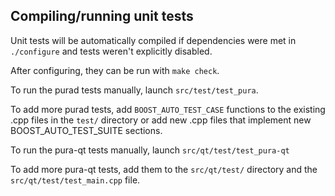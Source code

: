 Compiling/running unit tests
------------------------------------

Unit tests will be automatically compiled if dependencies were met in `./configure`
and tests weren't explicitly disabled.

After configuring, they can be run with `make check`.

To run the purad tests manually, launch `src/test/test_pura`.

To add more purad tests, add `BOOST_AUTO_TEST_CASE` functions to the existing
.cpp files in the `test/` directory or add new .cpp files that
implement new BOOST_AUTO_TEST_SUITE sections.

To run the pura-qt tests manually, launch `src/qt/test/test_pura-qt`

To add more pura-qt tests, add them to the `src/qt/test/` directory and
the `src/qt/test/test_main.cpp` file.
